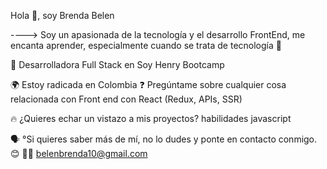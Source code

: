 Hola 👋, soy Brenda Belen

----> Soy un apasionada de la tecnología y el desarrollo FrontEnd, me encanta aprender, especialmente cuando se trata de tecnología 🔭

📖 Desarrolladora Full Stack en Soy Henry Bootcamp

🌍 Estoy radicada en Colombia
❓ Pregúntame sobre cualquier cosa relacionada con Front end con React (Redux, APIs, SSR)

🔥 ¿Quieres echar un vistazo a mis proyectos? 
habilidades javascript

🗣️  °Si quieres saber más de mí, no lo dudes y ponte en contacto conmigo.😊
💌📧 belenbrenda10@gmail.com 


